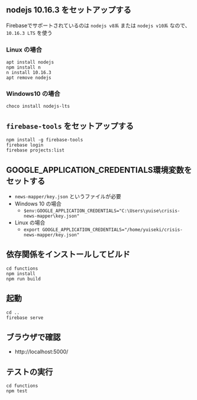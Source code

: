 
## nodejs 10.16.3 をセットアップする

Firebaseでサポートされているのは
`nodejs v8系` または `nodejs v10系` なので、
`10.16.3 LTS` を使う

### Linux の場合
```
apt install nodejs
npm install n
n install 10.16.3
apt remove nodejs
```

### Windows10 の場合
```
choco install nodejs-lts
```

## `firebase-tools` をセットアップする
```
npm install -g firebase-tools
firebase login
firebase projects:list
```

## GOOGLE_APPLICATION_CREDENTIALS環境変数をセットする
  - `news-mapper/key.json` というファイルが必要
  - Windows 10 の場合
    - `$env:GOOGLE_APPLICATION_CREDENTIALS="C:\Users\yuise\crisis-news-mapper\key.json"`
  - Linux の場合
    - `export GOOGLE_APPLICATION_CREDENTIALS="/home/yuiseki/crisis-news-mapper/key.json"`


## 依存関係をインストールしてビルド
```
cd functions
npm install
npm run build
```

## 起動
```
cd ..
firebase serve
```

## ブラウザで確認
  - http://localhost:5000/

## テストの実行
```
cd functions
npm test
```